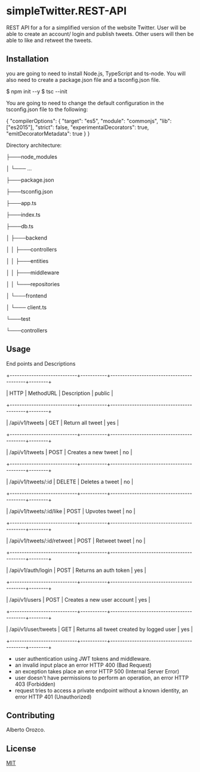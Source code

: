 # simpleTwitter.REST-API
REST API for a for a simplified version of the website Twitter. User will be able to create an account/ login and publish tweets. Other users will then be able to like and retweet the tweets.

## Installation
you are going to need to install Node.js, TypeScript and ts-node. You will also need to create a package.json file and a tsconfig.json file. 

$ npm init --y
$ tsc --init

You are going to need to change the default configuration in the tsconfig.json file to the following:

{
 "compilerOptions": {
   "target": "es5",
   "module": "commonjs",
   "lib": ["es2015"],
   "strict": false,
   "experimentalDecorators": true,
   "emitDecoratorMetadata": true
 }
}



Directory architecture:

├───node_modules

│   └─── ...

├───package.json

├───tsconfig.json

├───app.ts

├───index.ts

├───db.ts

│   ├───backend

│   │   ├───controllers

│   │   ├───entities

│   │   ├───middleware

│   │   └───repositories

│   └───frontend

│       └─── client.ts

└───test

└───controllers




## Usage
End points and Descriptions

+----------------------------+-----------+------------------------------------------+--------+

| HTTP                       | MethodURL | Description                              | public |

+----------------------------+-----------+------------------------------------------+--------+

| /api/v1/tweets             | GET       | Return all tweet                         | yes    |

+----------------------------+-----------+------------------------------------------+--------+

| /api/v1/tweets             | POST      | Creates a new tweet                      | no     |

+----------------------------+-----------+------------------------------------------+--------+

| /api/v1/tweets/:id         | DELETE    | Deletes a tweet                          | no     |

+----------------------------+-----------+------------------------------------------+--------+

| /api/v1/tweets/:id/like    | POST      | Upvotes tweet                            | no     |

+----------------------------+-----------+------------------------------------------+--------+

| /api/v1/tweets/:id/retweet | POST      | Retweet tweet                            | no     |

+----------------------------+-----------+------------------------------------------+--------+

| /api/v1/auth/login         | POST      | Returns an auth token                    | yes    |

+----------------------------+-----------+------------------------------------------+--------+

| /api/v1/users              | POST      | Creates a new user account               | yes    |

+----------------------------+-----------+------------------------------------------+--------+

| /api/v1/user/tweets        | GET       | Returns all tweet created by logged user | yes    |

+----------------------------+-----------+------------------------------------------+--------+


* user authentication using JWT tokens and middleware.
* an invalid input place an error HTTP 400 (Bad Request) 
* an exception takes place an error HTTP 500 (Internal Server Error)  
* user doesn't have permissions to perform an operation, an error HTTP 403 (Forbidden)
* request tries to access a private endpoint without a known identity, an error HTTP 401 (Unauthorized)


## Contributing
Alberto Orozco.

## License
[MIT](https://choosealicense.com/licenses/mit/)
